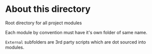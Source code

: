 
# About this directory

Root directory for all project modules

Each module by convention must have it's own folder of same name.

`External` subfolders are 3rd party scripts which are dot sourced into modules.
